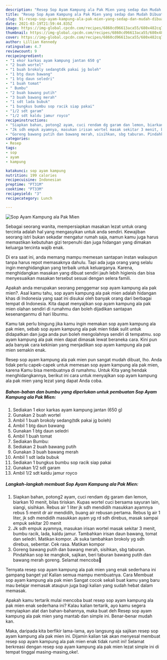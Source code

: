 ```yaml
---
description: "Resep Sop Ayam Kampung ala Pak Mien yang sedap dan Mudah Dibuat"
title: "Resep Sop Ayam Kampung ala Pak Mien yang sedap dan Mudah Dibuat"
slug: 91-resep-sop-ayam-kampung-ala-pak-mien-yang-sedap-dan-mudah-dibuat
date: 2021-03-19T21:59:44.835Z
image: https://img-global.cpcdn.com/recipes/6860cd96613aca55/680x482cq70/sop-ayam-kampung-ala-pak-mien-foto-resep-utama.jpg
thumbnail: https://img-global.cpcdn.com/recipes/6860cd96613aca55/680x482cq70/sop-ayam-kampung-ala-pak-mien-foto-resep-utama.jpg
cover: https://img-global.cpcdn.com/recipes/6860cd96613aca55/680x482cq70/sop-ayam-kampung-ala-pak-mien-foto-resep-utama.jpg
author: Lillian Kennedy
ratingvalue: 4.7
reviewcount: 9
recipeingredient:
- "1 ekor karkas ayam kampung jantan 650 g"
- "2 buah wortel"
- "1 buah brokoly sedangtdk pakai jg boleh"
- "1 btg daun bawang"
- "1 btg daun seledri"
- "1 buah tomat"
- " Bumbu"
- "2 buah bawang putih"
- "3 buah bawang merah"
- "1 sdt lada bubuk"
- "1 bungkus bumbu sop racik siap pakai"
- "1/2 sdt garam"
- "1/2 sdt kaldu jamur royco"
recipeinstructions:
- "Siapkan bahan, potong2 ayam, cuci rendam dg garam dan lemon, biarkan 10 menit, bilas tiriskan. Kupas wortel cuci bersama sayuran lain, siangi, sisihkan. Rebus air 1 liter jk sdh mendidih masukkan ayamnya rebus 5 menit dr air mendidih, buang air rebusan pertama. Rebus lg air 1 liter, jk sdh mendidih masukkan ayam yg rd sdh direbus, masak sampai empuk sekitar 20 menit"
- "Jk sdh empuk ayamnya, masukan irisan wortel masak sekitar 3 menit, bumbu racik, lada, kaldu jamur. Tambahkan irisan daun bawang, tomat dan seledri. Matikan kompor. Jk suka tambahkan brokoly yg sdh direbus, sebentar. Cek rasa. Matikan kompor"
- "Goreng bawang putih dan bawang merah, sisihkan, sbg taburan. Pindahkan sop ke mangkok, sajikan, beri taburan bawang putih dan bawang merah goreng. Selamat mencoba🙏"
categories:
- Resep
tags:
- sop
- ayam
- kampung

katakunci: sop ayam kampung 
nutrition: 199 calories
recipecuisine: Indonesian
preptime: "PT31M"
cooktime: "PT33M"
recipeyield: "3"
recipecategory: Lunch

---
```



![Sop Ayam Kampung ala Pak Mien](https://img-global.cpcdn.com/recipes/6860cd96613aca55/680x482cq70/sop-ayam-kampung-ala-pak-mien-foto-resep-utama.jpg)

Sebagai seorang wanita, mempersiapkan masakan lezat untuk orang tercinta adalah hal yang mengasyikan untuk anda sendiri. Kewajiban seorang istri bukan sekadar mengatur rumah saja, namun kamu juga harus memastikan kebutuhan gizi terpenuhi dan juga hidangan yang dimakan keluarga tercinta wajib enak.

Di era  saat ini, anda memang mampu memesan santapan instan walaupun tanpa harus repot memasaknya dahulu. Tapi ada juga orang yang selalu ingin menghidangkan yang terbaik untuk keluarganya. Karena, menghidangkan masakan yang dibuat sendiri jauh lebih higienis dan bisa menyesuaikan masakan tersebut sesuai dengan selera famili. 



Apakah anda merupakan seorang penggemar sop ayam kampung ala pak mien?. Asal kamu tahu, sop ayam kampung ala pak mien adalah hidangan khas di Indonesia yang saat ini disukai oleh banyak orang dari berbagai tempat di Indonesia. Kita dapat menyajikan sop ayam kampung ala pak mien olahan sendiri di rumahmu dan boleh dijadikan santapan kesenanganmu di hari liburmu.

Kamu tak perlu bingung jika kamu ingin memakan sop ayam kampung ala pak mien, sebab sop ayam kampung ala pak mien tidak sulit untuk didapatkan dan juga anda pun boleh mengolahnya sendiri di tempatmu. sop ayam kampung ala pak mien dapat dimasak lewat beraneka cara. Kini pun ada banyak cara kekinian yang menjadikan sop ayam kampung ala pak mien semakin enak.

Resep sop ayam kampung ala pak mien pun sangat mudah dibuat, lho. Anda tidak perlu capek-capek untuk memesan sop ayam kampung ala pak mien, karena Kamu bisa membuatnya di rumahmu. Untuk Kita yang hendak menghidangkannya, berikut ini cara untuk menyajikan sop ayam kampung ala pak mien yang lezat yang dapat Anda coba.

<!--inarticleads1-->

##### Bahan-bahan dan bumbu yang diperlukan untuk pembuatan Sop Ayam Kampung ala Pak Mien:

1. Sediakan 1 ekor karkas ayam kampung jantan (650 g)
1. Gunakan 2 buah wortel
1. Ambil 1 buah brokoly sedang(tdk pakai jg boleh)
1. Ambil 1 btg daun bawang
1. Gunakan 1 btg daun seledri
1. Ambil 1 buah tomat
1. Sediakan  Bumbu:
1. Sediakan 2 buah bawang putih
1. Gunakan 3 buah bawang merah
1. Ambil 1 sdt lada bubuk
1. Sediakan 1 bungkus bumbu sop racik siap pakai
1. Gunakan 1/2 sdt garam
1. Ambil 1/2 sdt kaldu jamur royco




<!--inarticleads2-->

##### Langkah-langkah membuat Sop Ayam Kampung ala Pak Mien:

1. Siapkan bahan, potong2 ayam, cuci rendam dg garam dan lemon, biarkan 10 menit, bilas tiriskan. Kupas wortel cuci bersama sayuran lain, siangi, sisihkan. Rebus air 1 liter jk sdh mendidih masukkan ayamnya rebus 5 menit dr air mendidih, buang air rebusan pertama. Rebus lg air 1 liter, jk sdh mendidih masukkan ayam yg rd sdh direbus, masak sampai empuk sekitar 20 menit
1. Jk sdh empuk ayamnya, masukan irisan wortel masak sekitar 3 menit, bumbu racik, lada, kaldu jamur. Tambahkan irisan daun bawang, tomat dan seledri. Matikan kompor. Jk suka tambahkan brokoly yg sdh direbus, sebentar. Cek rasa. Matikan kompor
1. Goreng bawang putih dan bawang merah, sisihkan, sbg taburan. Pindahkan sop ke mangkok, sajikan, beri taburan bawang putih dan bawang merah goreng. Selamat mencoba🙏




Ternyata resep sop ayam kampung ala pak mien yang enak sederhana ini gampang banget ya! Kalian semua mampu membuatnya. Cara Membuat sop ayam kampung ala pak mien Sangat cocok sekali buat kamu yang baru mau belajar memasak ataupun juga bagi kalian yang sudah hebat dalam memasak.

Apakah kamu tertarik mulai mencoba buat resep sop ayam kampung ala pak mien enak sederhana ini? Kalau kalian tertarik, ayo kamu segera menyiapkan alat dan bahan-bahannya, maka buat deh Resep sop ayam kampung ala pak mien yang mantab dan simple ini. Benar-benar mudah kan. 

Maka, daripada kita berfikir lama-lama, ayo langsung aja sajikan resep sop ayam kampung ala pak mien ini. Dijamin kalian tak akan menyesal membuat resep sop ayam kampung ala pak mien enak tidak rumit ini! Selamat berkreasi dengan resep sop ayam kampung ala pak mien lezat simple ini di tempat tinggal masing-masing,oke!.

